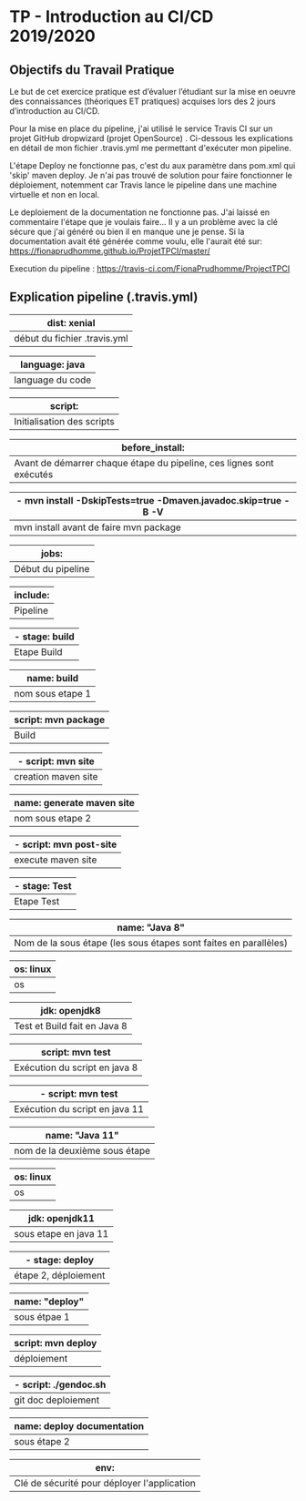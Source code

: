 # TP - Introduction au CI/CD 2019/2020



## Objectifs du Travail Pratique

Le but de cet exercice pratique est d’évaluer l’étudiant sur la mise en oeuvre des connaissances (théoriques ET pratiques) acquises lors des 2 jours d’introduction au CI/CD.

Pour la mise en place du pipeline, j'ai utilisé le service Travis CI sur un projet GitHub dropwizard (projet OpenSource) . Ci-dessous les explications en détail de mon fichier .travis.yml me permettant d'exécuter mon pipeline.

L'étape Deploy ne fonctionne pas, c'est du aux paramètre dans pom.xml qui 'skip' maven deploy. Je n'ai pas trouvé de solution pour faire fonctionner le déploiement, notemment car Travis lance le pipeline dans une machine virtuelle et non en local.

Le deploiement de la documentation ne fonctionne pas. J'ai laissé en commentaire l'étape que je voulais faire... Il y a un problème avec la clé sécure que j'ai généré ou bien il en manque une je pense. 
Si la documentation avait été générée comme voulu, elle l'aurait été sur: https://fionaprudhomme.github.io/ProjetTPCI/master/

Execution du pipeline : 
https://travis-ci.com/FionaPrudhomme/ProjectTPCI

## Explication pipeline (.travis.yml)

| dist: xenial                 |
| ---------------------------- |
| début du fichier .travis.yml |

| language: java   |
| ---------------- |
| language du code |

| script:                    |
| -------------------------- |
| Initialisation des scripts |

| before_install:                                              |
| ------------------------------------------------------------ |
| Avant de démarrer chaque étape du pipeline, ces lignes sont exécutés |

| - mvn install -DskipTests=true -Dmaven.javadoc.skip=true -B -V |
| ------------------------------------------------------------ |
| mvn install avant de faire mvn package                       |

| jobs:             |
| ----------------- |
| Début du pipeline |

| include: |
| -------- |
| Pipeline |

| **- stage: build** |
| ------------------ |
| Etape Build        |

| name: build      |
| ---------------- |
| nom sous etape 1 |

| script: mvn package |
| ------------------- |
| Build               |

| - script: mvn site  |
| ------------------- |
| creation maven site |

| name: generate maven site |
| ------------------------- |
| nom sous etape 2          |

| - script: mvn post-site |
| ----------------------- |
| execute maven site      |

| - stage: Test |
| ------------- |
| Etape Test    |

| name: "Java 8"                                               |
| ------------------------------------------------------------ |
| Nom de la sous étape (les sous étapes sont faites en parallèles) |

| os: linux |
| --------- |
| os        |

| jdk: openjdk8                |
| ---------------------------- |
| Test et Build fait en Java 8 |

| script: mvn test              |
| ----------------------------- |
| Exécution du script en java 8 |

| - script: mvn test             |
| ------------------------------ |
| Exécution du script en java 11 |

| name: "Java 11"               |
| ----------------------------- |
| nom de la deuxième sous étape |

| os: linux |
| --------- |
| os        |

| jdk: openjdk11        |
| --------------------- |
| sous etape en java 11 |

| - stage: deploy      |
| -------------------- |
| étape 2, déploiement |

| name: "deploy" |
| -------------- |
| sous étpae 1   |

| script: mvn deploy |
| ------------------ |
| déploiement        |

| - script: ./gendoc.sh     |
| ------------------------- |
| git doc deploiement       |

| name:  deploy documentation |
| ------------------------    |
| sous étape 2                |

| env:                                        |
| ------------------------------------------- |
| Clé de sécurité pour déployer l'application |

